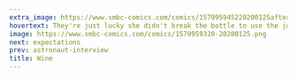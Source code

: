 ```yaml
---
extra_image: https://www.smbc-comics.com/comics/157995945220200125after.png
hovertext: They're just lucky she didn't break the bottle to use the jagged glass as an improvized weapon.
image: https://www.smbc-comics.com/comics/1579959320-20200125.png
next: expectations
prev: astronaut-interview
title: Wine
---
```

